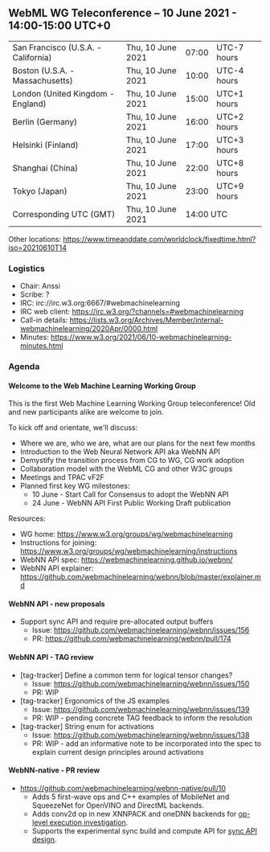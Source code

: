 ## WebML WG Teleconference – 10 June 2021 - 14:00-15:00 UTC+0

<table>
<tr><td> San Francisco (U.S.A. - California) <td> Thu, 10 June 2021 <td> 07:00 <td> UTC-7 hours
<tr><td> Boston (U.S.A. - Massachusetts) <td> Thu, 10 June 2021 <td> 10:00 <td> UTC-4 hours
<tr><td> London (United Kingdom - England) <td> Thu, 10 June 2021 <td> 15:00 <td> UTC+1 hours
<tr><td> Berlin (Germany) <td> Thu, 10 June 2021 <td> 16:00 <td> UTC+2 hours
<tr><td> Helsinki (Finland) <td> Thu, 10 June 2021 <td> 17:00 <td> UTC+3 hours
<tr><td> Shanghai (China) <td> Thu, 10 June 2021 <td> 22:00 <td> UTC+8 hours
<tr><td> Tokyo (Japan) <td> Thu, 10 June 2021 <td> 23:00 <td> UTC+9 hours
<tr><td> Corresponding UTC (GMT) <td> Thu, 10 June 2021 <td colspan=2> 14:00 UTC
</table>

Other locations: https://www.timeanddate.com/worldclock/fixedtime.html?iso=20210610T14

### Logistics

* Chair: Anssi
* Scribe: ?
* IRC: irc://irc.w3.org:6667/#webmachinelearning
* IRC web client: https://irc.w3.org/?channels=#webmachinelearning
* Call-in details: https://lists.w3.org/Archives/Member/internal-webmachinelearning/2020Apr/0000.html
* Minutes: https://www.w3.org/2021/06/10-webmachinelearning-minutes.html

### Agenda

#### Welcome to the Web Machine Learning Working Group

This is the first Web Machine Learning Working Group teleconference! Old and new participants alike are welcome to join.

To kick off and orientate, we'll discuss:

- Where we are, who we are, what are our plans for the next few months
- Introduction to the Web Neural Network API aka WebNN API
- Demystify the transition process from CG to WG, CG work adoption
- Collaboration model with the WebML CG and other W3C groups
- Meetings and TPAC vF2F
- Planned first key WG milestones:
   - 10 June - Start Call for Consensus to adopt the WebNN API
   - 24 June - WebNN API First Public Working Draft publication

Resources:
- WG home: https://www.w3.org/groups/wg/webmachinelearning
- Instructions for joining: https://www.w3.org/groups/wg/webmachinelearning/instructions
- WebNN API spec: https://webmachinelearning.github.io/webnn/
- WebNN API explainer: https://github.com/webmachinelearning/webnn/blob/master/explainer.md

#### WebNN API - new proposals

- Support sync API and require pre-allocated output buffers
     - Issue: https://github.com/webmachinelearning/webnn/issues/156
     - PR: https://github.com/webmachinelearning/webnn/pull/174

#### WebNN API - TAG review

- [tag-tracker] Define a common term for logical tensor changes?
    - Issue: https://github.com/webmachinelearning/webnn/issues/150
    - PR: WIP
- [tag-tracker] Ergonomics of the JS examples
    - Issue: https://github.com/webmachinelearning/webnn/issues/139
    - PR: WIP - pending concrete TAG feedback to inform the resolution
- [tag-tracker] String enum for activations
    - Issue: https://github.com/webmachinelearning/webnn/issues/138
    - PR: WIP - add an informative note to be incorporated into the spec to explain current design principles around activations

#### WebNN-native - PR review

- https://github.com/webmachinelearning/webnn-native/pull/10
   - Adds 5 first-wave ops and C++ examples of MobileNet and SqueezeNet for OpenVINO and DirectML backends.
   - Adds conv2d op in new XNNPACK and oneDNN backends for [op-level execution investigation](https://github.com/webmachinelearning/webnn/issues/156#issuecomment-846828170).
   - Supports the experimental sync build and compute API for [sync API design](https://github.com/webmachinelearning/webnn/pull/174).
